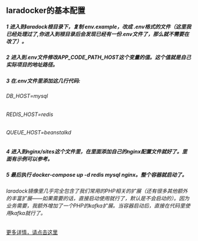 
## laradocker的基本配置

##### 1 进入到laradock根目录下，复制 env.example，改成 .env格式的文件（这里我已经处理过了,你进入到根目录后会发现已经有一份.env文件了，那么就不需要在改了）。
##### 2 进入到.env文件修改APP_CODE_PATH_HOST这个变量的值。这个值就是自己实际项目的地址路径。
##### 3 在.env文件里添加这几行代码: 
###### DB_HOST=mysql
###### REDIS_HOST=redis
###### QUEUE_HOST=beanstalkd

##### 4 进入到nginx/sites这个文件里，在里面添加自己的nginx配置文件就好了。里面有示例可以参考。
##### 5 最后执行 docker-compose up -d redis mysql nginx。整个容器就启动了。
###### laradock镜像里几乎完全包含了我们常用的PHP相关的扩展（还有很多其他额外的丰富扩展——如果需要的话，直接启动使用就行了，默认是不会启动的）。因为业务需要，我额外增加了一个PHP的kafka扩展。当容器启动后，直接在代码里使用kafka就行了。

[更多详情，请点击这里](http://laradock.io/)

